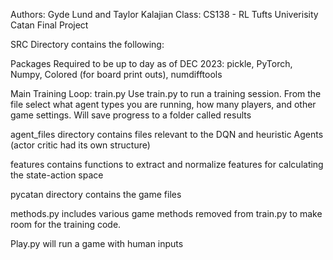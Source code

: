 Authors: Gyde Lund and Taylor Kalajian
Class: CS138 - RL Tufts Univerisity
Catan Final Project

SRC Directory contains the following:

Packages Required to be up to day as of DEC 2023: pickle, PyTorch, Numpy, Colored (for board print outs), numdifftools

Main Training Loop: train.py
Use train.py to run a training session. From the file select what agent types you are running, how many players, and other game settings. Will save progress to a folder called results

agent_files directory contains files relevant to the DQN and heuristic Agents (actor critic had its own structure)

features contains functions to extract and normalize features for calculating the state-action space

pycatan directory contains the game files

methods.py includes various game methods removed from train.py to make room for the training code. 

Play.py will run a game with human inputs

